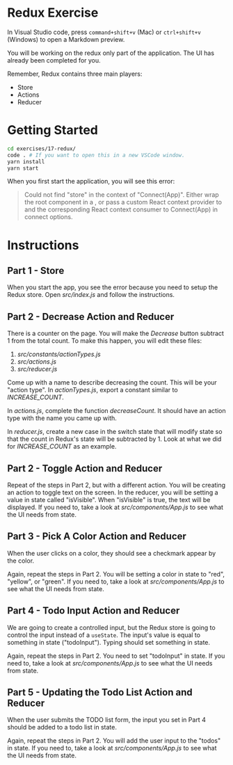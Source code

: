# Redux Exercise

In Visual Studio code, press `command+shift+v` (Mac) or `ctrl+shift+v` (Windows) to open a Markdown preview.

You will be working on the redux only part of the application. The UI has already been completed for you.

Remember, Redux contains three main players:

- Store
- Actions
- Reducer

# Getting Started

```bash
cd exercises/17-redux/
code . # If you want to open this in a new VSCode window.
yarn install
yarn start
```

When you first start the application, you will see this error:

> Could not find "store" in the context of "Connect(App)". Either wrap the root component in a <Provider>, or pass a custom React context provider to <Provider> and the corresponding React context consumer to Connect(App) in connect options.

# Instructions

## Part 1 - Store

When you start the app, you see the error because you need to setup the Redux store. Open _src/index.js_ and follow the instructions.

## Part 2 - Decrease Action and Reducer

There is a counter on the page. You will make the _Decrease_ button subtract 1 from the total count. To make this happen, you will edit these files:

1. _src/constants/actionTypes.js_
2. _src/actions.js_
3. _src/reducer.js_

Come up with a name to describe decreasing the count. This will be your "action type". In _actionTypes.js_, export a constant similar to _INCREASE_COUNT_.

In _actions.js_, complete the function _decreaseCount_. It should have an action type with the name you came up with.

In _reducer.js_, create a new case in the switch state that will modify state so that the count in Redux's state will be subtracted by 1. Look at what we did for _INCREASE_COUNT_ as an example.

## Part 2 - Toggle Action and Reducer

Repeat of the steps in Part 2, but with a different action. You will be creating an action to toggle text on the screen. In the reducer, you will be setting a value in state called "isVisible". When "isVisible" is true, the text will be displayed. If you need to, take a look at _src/components/App.js_ to see what the UI needs from state.

## Part 3 - Pick A Color Action and Reducer

When the user clicks on a color, they should see a checkmark appear by the color.

Again, repeat the steps in Part 2. You will be setting a color in state to "red", "yellow", or "green". If you need to, take a look at _src/components/App.js_ to see what the UI needs from state.

## Part 4 - Todo Input Action and Reducer

We are going to create a controlled input, but the Redux store is going to control the input instead of a `useState`. The input's value is equal to something in state ("todoInput"). Typing should set something in state.

Again, repeat the steps in Part 2. You need to set "todoInput" in state. If you need to, take a look at _src/components/App.js_ to see what the UI needs from state.

## Part 5 - Updating the Todo List Action and Reducer

When the user submits the TODO list form, the input you set in Part 4 should be added to a todo list in state.

Again, repeat the steps in Part 2. You will add the user input to the "todos" in state. If you need to, take a look at _src/components/App.js_ to see what the UI needs from state.
